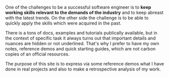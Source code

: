 One of the challenges to be a successful software engineer is to **keep working skills relevant to the demands of the industry**
and to keep abreast with the latest trends. On the other side the challenge is to be able to quickly apply the skills which were acquired in the past.

There is a tons of docs, examples and tutorials publically available, 
but in the context of specific task it always turns out that important details and nuances are hidden or not underlined.
That's why I prefer to have my own notes, reference demos and quick starting guides, which are not carbon copies of an official resources.

The purpose of this site is to express via some reference demos what I have done in real projects and also to make a retrospective analysis of my work.